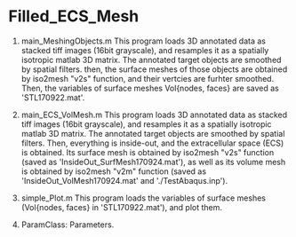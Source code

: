# Filled_ECS_Mesh

1) main_MeshingObjects.m
 This program loads 3D annotated data as stacked tiff images (16bit grayscale), and 
 resamples it as a spatially isotropic matlab 3D matrix.
 The annotated target objects are smoothed by spatial filters. then,
 the surface meshes of those objects are obtained by iso2mesh "v2s" function, and 
 their vertcies are furhter smoothed.
 Then, the variables of surface meshes Vol{nodes, faces} are saved as 'STL170922.mat'.

2) main_ECS_VolMesh.m
 This program loads 3D annotated data as stacked tiff images (16bit grayscale), and 
 resamples it as a spatially isotropic matlab 3D matrix.
 The annotated target objects are smoothed by spatial filters.
 Then, everything is inside-out, and the extracellular space (ECS) is obtained.
 Its surface mesh is obtained by iso2mesh "v2s" function
 (saved as 'InsideOut_SurfMesh170924.mat'), 
 as well as its volume mesh is obtained by iso2mesh "v2m" function 
 (saved as 'InsideOut_VolMesh170924.mat' and './TestAbaqus.inp').
 
3) simple_Plot.m
This program loads the variables of surface meshes (Vol{nodes, faces} in 'STL170922.mat'),
and plot them.

4) ParamClass:
 Parameters.
 
 

